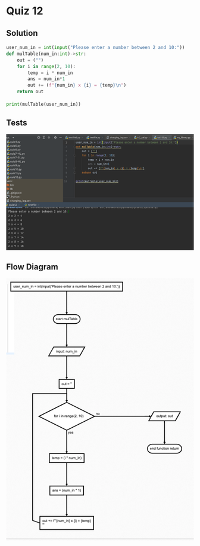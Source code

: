 # Quiz 12

## Solution
```.py
user_num_in = int(input("Please enter a number between 2 and 10:"))
def mulTable(num_in:int)->str:
    out = ("")
    for i in range(2, 10):
        temp = i * num_in
        ans = num_in*1
        out += (f"{num_in} x {i} = {temp}\n")
    return out

print(mulTable(user_num_in))
```

## Tests
![](https://github.com/thumulakaru/Unit-1/blob/main/Quizes/Quiz%2012%20tests.png)

## Flow Diagram
![](https://github.com/thumulakaru/Unit-1/blob/main/Quizes/Quiz_012_FlowDiagram.png)
